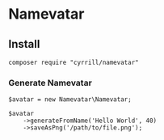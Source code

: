 # Namevatar

## Install
	
	composer require "cyrrill/namevatar"
		
### Generate Namevatar 
 
 	$avatar = new Namevatar\Namevatar;
 	
 	$avatar
 		->generateFromName('Hello World', 40)
 		->saveAsPng('/path/to/file.png');

